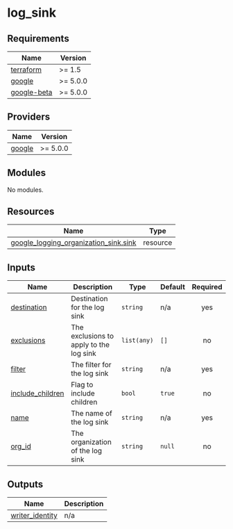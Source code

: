 # log_sink

<!-- BEGINNING OF PRE-COMMIT-TERRAFORM DOCS HOOK -->
## Requirements

| Name | Version |
|------|---------|
| <a name="requirement_terraform"></a> [terraform](#requirement\_terraform) | >= 1.5 |
| <a name="requirement_google"></a> [google](#requirement\_google) | >= 5.0.0 |
| <a name="requirement_google-beta"></a> [google-beta](#requirement\_google-beta) | >= 5.0.0 |

## Providers

| Name | Version |
|------|---------|
| <a name="provider_google"></a> [google](#provider\_google) | >= 5.0.0 |

## Modules

No modules.

## Resources

| Name | Type |
|------|------|
| [google_logging_organization_sink.sink](https://registry.terraform.io/providers/hashicorp/google/latest/docs/resources/logging_organization_sink) | resource |

## Inputs

| Name | Description | Type | Default | Required |
|------|-------------|------|---------|:--------:|
| <a name="input_destination"></a> [destination](#input\_destination) | Destination for the log sink | `string` | n/a | yes |
| <a name="input_exclusions"></a> [exclusions](#input\_exclusions) | The exclusions to apply to the log sink | `list(any)` | `[]` | no |
| <a name="input_filter"></a> [filter](#input\_filter) | The filter for the log sink | `string` | n/a | yes |
| <a name="input_include_children"></a> [include\_children](#input\_include\_children) | Flag to include children | `bool` | `true` | no |
| <a name="input_name"></a> [name](#input\_name) | The name of the log sink | `string` | n/a | yes |
| <a name="input_org_id"></a> [org\_id](#input\_org\_id) | The organization of the log sink | `string` | `null` | no |

## Outputs

| Name | Description |
|------|-------------|
| <a name="output_writer_identity"></a> [writer\_identity](#output\_writer\_identity) | n/a |
<!-- END OF PRE-COMMIT-TERRAFORM DOCS HOOK -->
